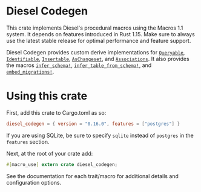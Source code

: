 # Diesel Codegen

This crate implements Diesel's procedural macros using the Macros 1.1 system.
It depends on features introduced in Rust 1.15.
Make sure to always use the latest stable release for optimal performance and feature support.

Diesel Codegen provides custom derive implementations for
[`Queryable`][queryable], [`Identifiable`][identifiable],
[`Insertable`][insertable], [`AsChangeset`][as-changeset], and [`Associations`][associations].
It also provides the macros [`infer_schema!`][infer-schema],
[`infer_table_from_schema!`][infer-table-from-schema], and
[`embed_migrations!`][embed-migrations].

[queryable]: http://docs.diesel.rs/diesel/query_source/trait.Queryable.html
[identifiable]: http://docs.diesel.rs/diesel/associations/trait.Identifiable.html
[insertable]: http://docs.diesel.rs/diesel/prelude/trait.Insertable.html
[as-changeset]: http://docs.diesel.rs/diesel/query_builder/trait.AsChangeset.html
[associations]: http://docs.diesel.rs/diesel/associations/index.html
[infer-schema]: http://docs.diesel.rs/diesel/macro.infer_schema!.html
[infer-table-from-schema]: http://docs.diesel.rs/diesel/macro.infer_table_from_schema!.html
[embed-migrations]: http://docs.diesel.rs/diesel/macro.embed_migrations!.html

# Using this crate

First, add this crate to Cargo.toml as so:

```toml
diesel_codegen = { version = "0.16.0", features = ["postgres"] }
```

If you are using SQLite, be sure to specify `sqlite` instead of `postgres` in
the `features` section.

Next, at the root of your crate add:

```rust
#[macro_use] extern crate diesel_codegen;
```

See the documentation for each trait/macro for additional details and
configuration options.
